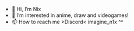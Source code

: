 - 👋 Hi, I’m Nix
- 👀 I’m interested in anime, draw and videogames!
- 📫 How to reach me >Discord< imagine_n1x ^^

<!---
ImagineN1x/ImagineN1x is a ✨ special ✨ repository because its `README.md` (this file) appears on your GitHub profile.
You can click the Preview link to take a look at your changes.
--->
